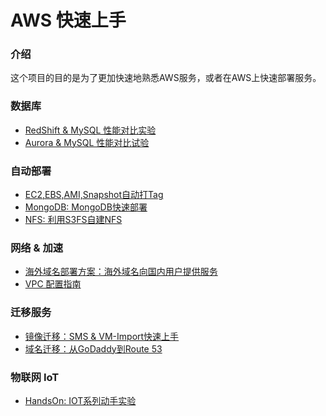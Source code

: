 # AWS 快速上手

### 介绍
这个项目的目的是为了更加快速地熟悉AWS服务，或者在AWS上快速部署服务。

### 数据库

* [RedShift & MySQL 性能对比实验](RedShift_MySQL.md)
* [Aurora & MySQL 性能对比试验](Aurora-vs-MySQL.md)

### 自动部署

* [EC2,EBS,AMI,Snapshot自动打Tag](EC2_Auto_Tag.md)
* [MongoDB: MongoDB快速部署](MangoDB.md)
* [NFS: 利用S3FS自建NFS](S3fs.md)

### 网络 & 加速

* [海外域名部署方案：海外域名向国内用户提供服务](ByPassICP.md)
* [VPC 配置指南](vpc_guide.md)

### 迁移服务

* [镜像迁移：SMS & VM-Import快速上手](SMS_vm-import.md)
* [域名迁移：从GoDaddy到Route 53](TransferDomainRoute53.md)

### 物联网 IoT
* <a href="https://chinalabs.github.io/aws-iot-labs/" target="_blank">HandsOn: IOT系列动手实验</a>

